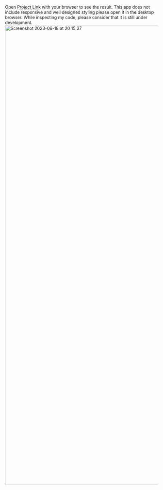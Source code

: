 

Open [Project Link](https://e-commerce-website-bugra.vercel.app/) with your browser to see the result.
This app does not include responsive and well designed styling please open it in the desktop browser. While inspecting my code, please consider that it is still under development.
<img width="1512" alt="Screenshot 2023-06-18 at 20 15 37" src="https://github.com/bugrahangulmez/e-commerce-website/assets/114365074/c4ccb9de-71ce-4b20-8585-b42a388b0f19">
